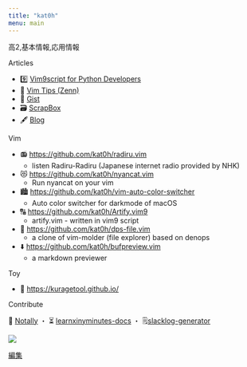 ```yaml
---
title: "kat0h"
menu: main
---
```


高2,基本情報,応用情報  

Articles  
- 9️⃣ [Vim9script for Python Developers](https://zenn.dev/kato_k/articles/4585f83764f38b)  
- 🍵 [Vim Tips (Zenn)](https://zenn.dev/topics/vimtips)  
- 📝 [Gist](https://gist.github.com/kat0h)  
- 🗃 [ScrapBox](https://scrapbox.io/kat0h/)  
- 🖋 [Blog](https://kat0h.github.io)  

Vim  
- 📻 https://github.com/kat0h/radiru.vim  
  - listen Radiru-Radiru (Japanese internet radio provided by NHK)  
- 😻 https://github.com/kat0h/nyancat.vim   
  - Run nyancat on your vim  
- 🏙 https://github.com/kat0h/vim-auto-color-switcher  
  - Auto color switcher for darkmode of macOS  
- 🔠 https://github.com/kat0h/Artify.vim9  
  - artify.vim - written in vim9 script  
- 📁 https://github.com/kat0h/dps-file.vim  
  - a clone of vim-molder (file explorer) based on denops  
- ⬇️ https://github.com/kat0h/bufpreview.vim  
  - a markdown previewer  

Toy  
- 🐠 https://kuragetool.github.io/  

Contribute  

📔 [Notally](https://github.com/OmGodse/Notally) ・
⏳ [learnxinyminutes-docs](https://github.com/adambard/learnxinyminutes-docs) ・
🗒[slacklog-generator](https://github.com/vim-jp/slacklog-generator) 

[![](https://github-readme-stats.vercel.app/api?username=kat0h)](https://github.com/anuraghazra/github-readme-stats)

[編集](https://github.dev/kat0h/blog)
